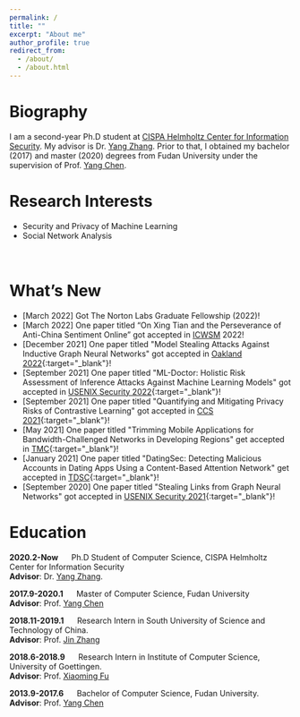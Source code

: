 ```yaml
---
permalink: /
title: ""
excerpt: "About me"
author_profile: true
redirect_from: 
  - /about/
  - /about.html
---
```



Biography
======
I am a second-year Ph.D student at [CISPA Helmholtz Center for Information Security](https://cispa.saarland/). My advisor is Dr. [Yang Zhang](https://yangzhangalmo.github.io/).
Prior to that, I obtained my bachelor (2017) and master (2020) degrees from Fudan University under the supervision of  Prof. [Yang Chen](https://chenyang03.wordpress.com/).



Research Interests
======
- Security and Privacy of Machine Learning
- Social Network Analysis
<br><br><br>

What’s New
======

- [March 2022] Got The Norton Labs Graduate Fellowship (2022)!
- [March 2022] One paper titled “On Xing Tian and the Perseverance of Anti-China Sentiment Online” got accepted in [ICWSM](https://www.icwsm.org/2022/index.html/) 2022!
- [December 2021] One paper titled "Model Stealing Attacks Against Inductive Graph Neural Networks" got accepted in [Oakland 2022](https://www.ieee-security.org/TC/SP2022/){:target="_blank"}!
- [September 2021] One paper titled "ML-Doctor: Holistic Risk Assessment of Inference Attacks Against Machine Learning Models" got accepted in [USENIX Security 2022](https://www.usenix.org/conference/usenixsecurity22){:target="_blank"}!
- [September 2021] One paper titled "Quantifying and Mitigating Privacy Risks of Contrastive Learning" got accepted in [CCS 2021](https://www.sigsac.org/ccs/CCS2021/){:target="_blank"}!
- [May 2021]  One paper titled "Trimming Mobile Applications for Bandwidth-Challenged Networks in Developing Regions" get accepted in [TMC](https://ieeexplore.ieee.org/xpl/RecentIssue.jsp?punumber=7755){:target="_blank"}!
- [January 2021]  One paper titled "DatingSec: Detecting Malicious Accounts in Dating Apps Using a Content-Based Attention Network" get accepted in [TDSC](https://ieeexplore.ieee.org/xpl/RecentIssue.jsp?punumber=8858){:target="_blank"}!
- [September 2020] One paper titled "Stealing Links from Graph Neural Networks" got accepted in [USENIX Security 2021](https://www.usenix.org/conference/usenixsecurity21){:target="_blank"}!

Education
======
**2020.2-Now** &nbsp;&nbsp;&nbsp;&nbsp; Ph.D Student of Computer Science, CISPA Helmholtz Center for Information Security
<br>
**Advisor**: Dr. [Yang Zhang](https://yangzhangalmo.github.io/).



**2017.9-2020.1** &nbsp;&nbsp;&nbsp;&nbsp; Master of Computer Science, Fudan University
<br>
**Advisor**: Prof. [Yang Chen](https://chenyang03.wordpress.com/)


**2018.11-2019.1** &nbsp;&nbsp;&nbsp;&nbsp; Research Intern in South University of Science and Technology of China.
<br>
**Advisor**: Prof. [Jin Zhang](http://icollege.sustc.edu.cn/page/content?id=156)


**2018.6-2018.9** &nbsp;&nbsp;&nbsp;&nbsp; Research Intern in Institute of Computer Science, University of Goettingen.
<br>
**Advisor**: Prof. [Xiaoming Fu](https://user.informatik.uni-goettingen.de/~fu/)


**2013.9-2017.6** &nbsp;&nbsp;&nbsp;&nbsp; Bachelor of Computer Science, Fudan University.
<br>
**Advisor**: Prof. [Yang Chen](https://chenyang03.wordpress.com/)
